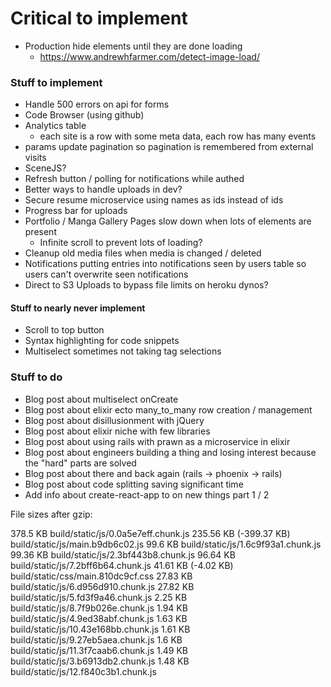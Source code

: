 # Critical to implement
* Production hide elements until they are done loading
    * https://www.andrewhfarmer.com/detect-image-load/

### Stuff to implement
* Handle 500 errors on api for forms
* Code Browser (using github)
* Analytics table
  * each site is a row with some meta data, each row has many events
* params update pagination so pagination is remembered from external visits
* SceneJS?
* Refresh button / polling for notifications while authed
* Better ways to handle uploads in dev?
* Secure resume microservice using names as ids instead of ids
* Progress bar for uploads
* Portfolio / Manga Gallery Pages slow down when lots of elements are present
  * Infinite scroll to prevent lots of loading?
* Cleanup old media files when media is changed / deleted
* Notifications putting entries into notifications seen by users table so users can't overwrite seen notifications
* Direct to S3 Uploads to bypass file limits on heroku dynos?

#### Stuff to nearly never implement
* Scroll to top button
* Syntax highlighting for code snippets
* Multiselect sometimes not taking tag selections

### Stuff to do
* Blog post about multiselect onCreate
* Blog post about elixir ecto many_to_many row creation / management
* Blog post about disillusionment with jQuery
* Blog post about elixir niche with few libraries
* Blog post about using rails with prawn as a microservice in elixir
* Blog post about engineers building a thing and losing interest because the "hard" parts are solved
* Blog post about there and back again (rails -> phoenix -> rails)
* Blog post about code splitting saving significant time
* Add info about create-react-app to on new things part 1 / 2

File sizes after gzip:

  378.5 KB                build/static/js/0.0a5e7eff.chunk.js
  235.56 KB (-399.37 KB)  build/static/js/main.b9db6c02.js
  99.6 KB                 build/static/js/1.6c9f93a1.chunk.js
  99.36 KB                build/static/js/2.3bf443b8.chunk.js
  96.64 KB                build/static/js/7.2bff6b64.chunk.js
  41.61 KB (-4.02 KB)     build/static/css/main.810dc9cf.css
  27.83 KB                build/static/js/6.d956d910.chunk.js
  27.82 KB                build/static/js/5.fd3f9a46.chunk.js
  2.25 KB                 build/static/js/8.7f9b026e.chunk.js
  1.94 KB                 build/static/js/4.9ed38abf.chunk.js
  1.63 KB                 build/static/js/10.43e168bb.chunk.js
  1.61 KB                 build/static/js/9.27eb5aea.chunk.js
  1.6 KB                  build/static/js/11.3f7caab6.chunk.js
  1.49 KB                 build/static/js/3.b6913db2.chunk.js
  1.48 KB                 build/static/js/12.f840c3b1.chunk.js
